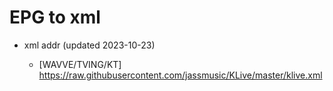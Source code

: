 # EPG to xml

* xml addr (updated 2023-10-23)

  - [WAVVE/TVING/KT]
    https://raw.githubusercontent.com/jassmusic/KLive/master/klive.xml


